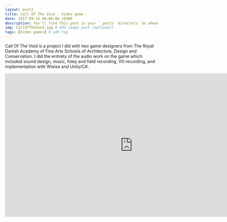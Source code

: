 ```yaml
---
layout: post2
title: Call Of The Void - Video game
date: 2017-09-16 00:00:00 +0300
description: You’ll find this post in your `_posts` directory. Go ahead and edit it and re-build the site to see your changes. # Add post description (optional)
img: CallOfTheVoid.jpg # Add image post (optional)
tags: [Video games] # add tag
---
```



Call Of The Void is a project I did with two game designers from The Royal Danish Academy of Fine Arts Schools of Architecture, Design and Conservation. I did the entirety of the audio work on the game which included sound design, music, foley and field recording, VO recording, and implementation with Wwise and Unity/C#.

<iframe width="840" height="472.5" src="https://www.youtube.com/embed/YRGWRR0XgGg" frameborder="0" allowfullscreen></iframe>
